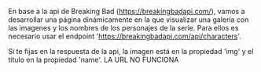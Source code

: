 En base a la api de Breaking Bad (https://breakingbadapi.com/), vamos a desarrollar una página dinámicamente en la que visualizar una galería con las imagenes y los nombres de los personajes de la serie. Para ellos es necesario usar el endpoint 'https://breakingbadapi.com/api/characters'.

Si te fijas en la respuesta de la api, la imagen está en la propiedad 'img' y el título en la propiedad 'name'.
LA URL NO FUNCIONA

